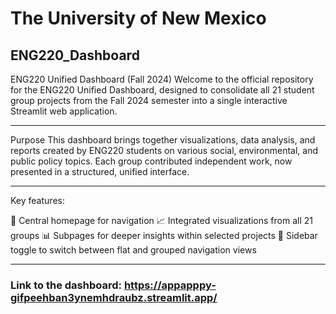# The University of New Mexico 
## ENG220_Dashboard

ENG220 Unified Dashboard (Fall 2024)
Welcome to the official repository for the ENG220 Unified Dashboard, designed to consolidate all 21 student group projects from the Fall 2024 semester into a single interactive Streamlit web application.

---
Purpose
This dashboard brings together visualizations, data analysis, and reports created by ENG220 students on various social, environmental, and public policy topics. Each group contributed independent work, now presented in a structured, unified interface.

---
Key features:

📂 Central homepage for navigation
📈 Integrated visualizations from all 21 groups
📊 Subpages for deeper insights within selected projects
🧭 Sidebar toggle to switch between flat and grouped navigation views

---
### Link to the dashboard: https://appapppy-gifpeehban3ynemhdraubz.streamlit.app/
